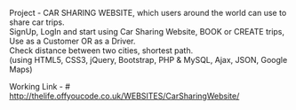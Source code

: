 Project - CAR SHARING WEBSITE, which users around the world can use to share car trips.  
SignUp, LogIn and start using Car Sharing Website, BOOK or CREATE trips, Use as a Customer OR as a Driver.  
Check distance between two cities, shortest path.  
(using HTML5, CSS3, jQuery, Bootstrap, PHP & MySQL, Ajax, JSON, Google Maps)

Working Link - # http://thelife.offyoucode.co.uk/WEBSITES/CarSharingWebsite/
